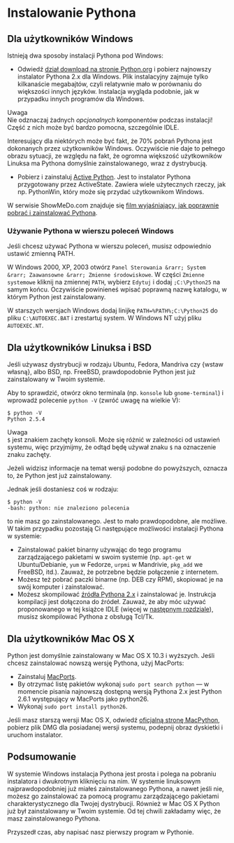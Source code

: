 Instalowanie Pythona
====================

Dla użytkowników Windows
------------------------

Istnieją dwa sposoby instalacji Pythona pod Windows:

-   Odwiedź [dział download na stronie Python.org](http://www.python.org/download/) i pobierz najnowszy instalator Pythona 2.x dla Windows. Plik instalacyjny zajmuje tylko kilkanaście megabajtów, czyli relatywnie mało w porównaniu do większości innych języków. Instalacja wygląda podobnie, jak w przypadku innych programów dla Windows.

Uwaga  
Nie odznaczaj żadnych *opcjonalnych* komponentów podczas instalacji! Część z nich może być bardzo pomocna, szczególnie IDLE.

Interesujący dla niektórych może być fakt, że 70% pobrań Pythona jest dokonanych przez użytkowników Windows. Oczywiście nie daje to pełnego obrazu sytuacji, ze względu na fakt, że ogromna większość użytkowników Linuksa ma Pythona domyślnie zainstalowanego, wraz z dystrybucją.

-   Pobierz i zainstaluj [Active Python](http://www.activestate.com/Products/Download/Download.plex?id=ActivePython). Jest to instalator Pythona przygotowany przez ActiveState. Zawiera wiele użytecznych rzeczy, jak np. PythonWin, który może się przydać użytkownikom Windows.

W serwisie ShowMeDo.com znajduje się [film wyjaśniający, jak poprawnie pobrać i zainstalować Pythona](http://showmedo.com/videoListPage?listKey=PythonDownloadInstallTest).

### Używanie Pythona w wierszu poleceń Windows

Jeśli chcesz używać Pythona w wierszu poleceń, musisz odpowiednio ustawić zmienną PATH.

W Windows 2000, XP, 2003 otwórz `Panel Sterowania &rarr; System &rarr; Zaawansowne &rarr; Zmienne środowiskowe`. W części `Zmienne systemowe` kliknij na zmiennej `PATH`, wybierz `Edytuj` i dodaj `;C:\Python25` na samym końcu. Oczywiście powinieneś wpisać poprawną nazwę katalogu, w którym Python jest zainstalowany.

W starszych wersjach Windows dodaj linijkę `PATH=%PATH%;C:\Python25` do pliku `C:\AUTOEXEC.BAT` i zrestartuj system. W Windows NT użyj pliku `AUTOEXEC.NT`.

Dla użytkowników Linuksa i BSD
------------------------------

Jeśli używasz dystrybucji w rodzaju Ubuntu, Fedora, Mandriva czy {wstaw własną}, albo BSD, np. FreeBSD, prawdopodobnie Python jest już zainstalowany w Twoim systemie.

Aby to sprawdzić, otwórz okno terminala (np. `konsole` lub `gnome-terminal`) i wprowadź polecenie `python -V` (zwróć uwagę na wielkie V):

    $ python -V
    Python 2.5.4

Uwaga  
`$` jest znakiem zachęty konsoli. Może się różnić w zależności od ustawień systemu, więc przyjmijmy, że odtąd będę używał znaku `$` na oznaczenie znaku zachęty.

Jeżeli widzisz informacje na temat wersji podobne do powyższych, oznacza to, że Python jest już zainstalowany.

Jednak jeśli dostaniesz coś w rodzaju:

    $ python -V
    -bash: python: nie znaleziono polecenia

to nie masz go zainstalowanego. Jest to mało prawdopodobne, ale możliwe. W takim przypadku pozostają Ci następujące możliwości instalacji Pythona w systemie:

-   Zainstalować pakiet binarny używając do tego programu zarządzającego pakietami w swoim systemie (np. `apt-get` w Ubuntu/Debianie, `yum` w Fedorze, `urpmi` w Mandrivie, `pkg_add` we FreeBSD, itd.). Zauważ, że potrzebne będzie połączenie z internetem.
-   Możesz też pobrać paczki binarne (np. DEB czy RPM), skopiować je na swój komputer i zainstalować.
-   Możesz skompilować [źródła Pythona 2.x](http://www.python.org/download/) i zainstalować je. Instrukcja kompilacji jest dołączona do źródeł. Zauważ, że aby móc używać proponowanego w tej książce IDLE (więcej w [następnym rozdziale](Ukąś%20Pythona/Pierwsze%20kroki)), musisz skompilować Pythona z obsługą Tcl/Tk.

Dla użytkowników Mac OS X
-------------------------

Python jest domyślnie zainstalowany w Mac OS X 10.3 i wyższych. Jeśli chcesz zainstalować nowszą wersję Pythona, użyj MacPorts:

-   Zainstaluj [MacPorts](http://www.macports.org/).
-   By otrzymać listę pakietów wykonaj `sudo port search python` — w momencie pisania najnowszą dostępną wersją Pythona 2.x jest Python 2.6.1 występujący w MacPorts jako python26.
-   Wykonaj `sudo port install python26`.

Jeśli masz starszą wersji Mac OS X, odwiedź [oficjalną stronę MacPython](http://homepages.cwi.nl/~jack/macpython/download.html), pobierz plik DMG dla posiadanej wersji systemu, podepnij obraz dyskietki i uruchom instalator.

Podsumowanie
------------

W systemie Windows instalacja Pythona jest prosta i polega na pobraniu instalatora i dwukrotnym kliknięciu na nim. W systemie linuksowym najprawdopodobniej już miałeś zainstalowanego Pythona, a nawet jeśli nie, możesz go zainstalować za pomocą programu zarządzającego pakietami charakterystycznego dla Twojej dystrybucji. Również w Mac OS X Python już był zainstalowany w Twoim systemie. Od tej chwili zakładamy więc, że masz zainstalowanego Pythona.

Przyszedł czas, aby napisać nasz pierwszy program w Pythonie.
